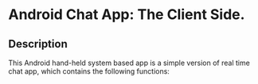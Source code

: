 # Android Chat App: The Client Side.

## Description
This Android hand-held system based app is a simple version of real time  
chat app, which contains the following functions: 
